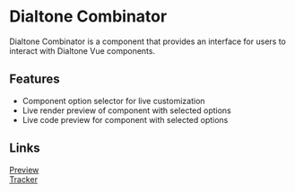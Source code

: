 # Dialtone Combinator

Dialtone Combinator is a component that provides an interface for users to interact with Dialtone Vue components. 

## Features

* Component option selector for live customization
* Live render preview of component with selected options
* Live code preview for component with selected options

## Links

[Preview](https://dialpad.github.io/dialtone-combinator/) \
[Tracker](https://dialpad.atlassian.net/browse/DT-531)

